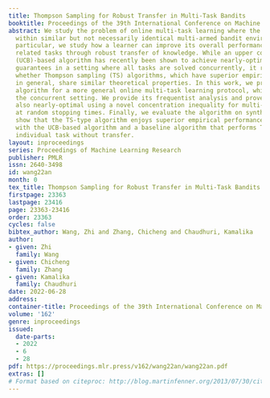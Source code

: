 ```yaml
---
title: Thompson Sampling for Robust Transfer in Multi-Task Bandits
booktitle: Proceedings of the 39th International Conference on Machine Learning
abstract: We study the problem of online multi-task learning where the tasks are performed
  within similar but not necessarily identical multi-armed bandit environments. In
  particular, we study how a learner can improve its overall performance across multiple
  related tasks through robust transfer of knowledge. While an upper confidence bound
  (UCB)-based algorithm has recently been shown to achieve nearly-optimal performance
  guarantees in a setting where all tasks are solved concurrently, it remains unclear
  whether Thompson sampling (TS) algorithms, which have superior empirical performance
  in general, share similar theoretical properties. In this work, we present a TS-type
  algorithm for a more general online multi-task learning protocol, which extends
  the concurrent setting. We provide its frequentist analysis and prove that it is
  also nearly-optimal using a novel concentration inequality for multi-task data aggregation
  at random stopping times. Finally, we evaluate the algorithm on synthetic data and
  show that the TS-type algorithm enjoys superior empirical performance in comparison
  with the UCB-based algorithm and a baseline algorithm that performs TS for each
  individual task without transfer.
layout: inproceedings
series: Proceedings of Machine Learning Research
publisher: PMLR
issn: 2640-3498
id: wang22an
month: 0
tex_title: Thompson Sampling for Robust Transfer in Multi-Task Bandits
firstpage: 23363
lastpage: 23416
page: 23363-23416
order: 23363
cycles: false
bibtex_author: Wang, Zhi and Zhang, Chicheng and Chaudhuri, Kamalika
author:
- given: Zhi
  family: Wang
- given: Chicheng
  family: Zhang
- given: Kamalika
  family: Chaudhuri
date: 2022-06-28
address:
container-title: Proceedings of the 39th International Conference on Machine Learning
volume: '162'
genre: inproceedings
issued:
  date-parts:
  - 2022
  - 6
  - 28
pdf: https://proceedings.mlr.press/v162/wang22an/wang22an.pdf
extras: []
# Format based on citeproc: http://blog.martinfenner.org/2013/07/30/citeproc-yaml-for-bibliographies/
---
```

